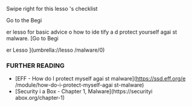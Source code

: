 [Title]: # (Et mai
te
a
t ?)
[Order]: # (3)

Swipe right for this lesso
's checklist

Go to the Begi

er lesso
 for basic advice o
 how to ide
tify a
d protect yourself agai
st malware.
[Go to Begi

er Lesso
](umbrella://lesso
/malware/0)

### FURTHER READING

*   [EFF - How do I protect myself agai
st malware](https://ssd.eff.org/e
/module/how-do-i-protect-myself-agai
st-malware)
*   [Security i
 a Box - Chapter 1, Malware](https://securityi
abox.org/chapter-1)